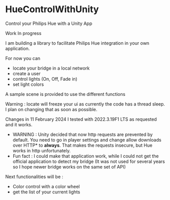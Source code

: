 # HueControlWithUnity
 Control your Philips Hue with a Unity App

 Work In progress

 

 I am building a library to facilitate Philips Hue integration in your own application.

 For now you can
 * locate your bridge in a local network
 * create a user
 * control lights (On, Off, Fade in)
 * set light colors

 A sample scene is provided to use the different functions

 Warning : locate will freeze your ui as currently the code has a thread sleep. I plan on changing that as soon as possible.


Changes in 11 February 2024
I tested with 2022.3.19F1 LTS as requested and it works.
* WARNING : Unity decided that now http requests are prevented by default. You need to go in player settings and change allow downloads over HTTP* to **always**. That makes the requests insecure, but Hue works in http unfortunately.
* Fun fact : I could make that application work, while I could not get the official application to detect my bridge (It was not used for several years so I hope newer bridge works on the same set of API)


 Next functionalities will be :
 * Color control with a color wheel
 * get the list of your current lights
